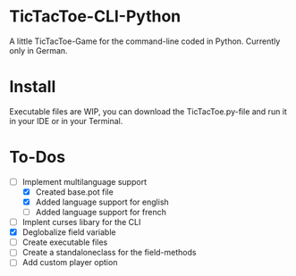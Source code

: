 # TicTacToe-CLI-Python
A little TicTacToe-Game for the command-line coded in Python. Currently only in German.
# Install
Executable files are WIP, you can download the TicTacToe.py-file and run it in your IDE or in your Terminal.
# To-Dos
- [ ] Implement multilanguage support 
    - [x] Created base.pot file
    - [x] Added language support for english
    - [ ] Added language support for french 
- [ ] Implent curses libary for the CLI
- [x] Deglobalize field variable
- [ ] Create executable files
- [ ] Create a standaloneclass for the field-methods
- [ ] Add custom player option